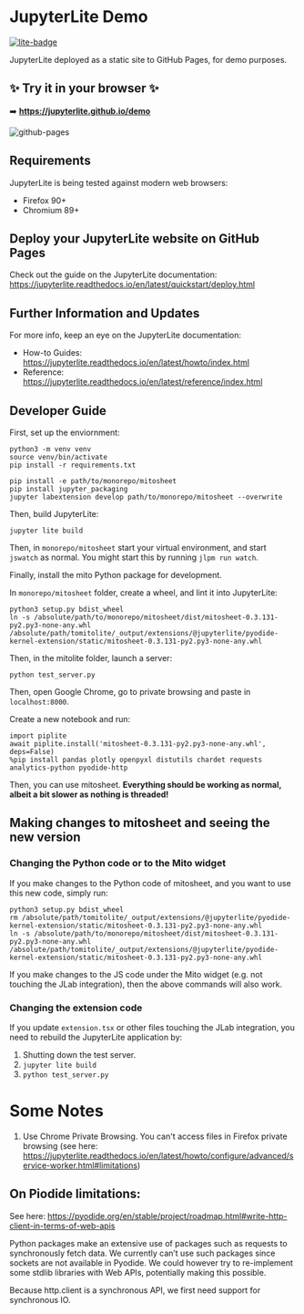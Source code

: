 # JupyterLite Demo

[![lite-badge](https://jupyterlite.rtfd.io/en/latest/_static/badge.svg)](https://jupyterlite.github.io/demo)

JupyterLite deployed as a static site to GitHub Pages, for demo purposes.

## ✨ Try it in your browser ✨

➡️ **https://jupyterlite.github.io/demo**

![github-pages](https://user-images.githubusercontent.com/591645/120649478-18258400-c47d-11eb-80e5-185e52ff2702.gif)

## Requirements

JupyterLite is being tested against modern web browsers:

- Firefox 90+
- Chromium 89+

## Deploy your JupyterLite website on GitHub Pages

Check out the guide on the JupyterLite documentation: https://jupyterlite.readthedocs.io/en/latest/quickstart/deploy.html

## Further Information and Updates

For more info, keep an eye on the JupyterLite documentation:

- How-to Guides: https://jupyterlite.readthedocs.io/en/latest/howto/index.html
- Reference: https://jupyterlite.readthedocs.io/en/latest/reference/index.html

## Developer Guide

First, set up the enviornment:
```
python3 -m venv venv
source venv/bin/activate
pip install -r requirements.txt

pip install -e path/to/monorepo/mitosheet
pip install jupyter_packaging
jupyter labextension develop path/to/monorepo/mitosheet --overwrite
```

Then, build JupyterLite:
```
jupyter lite build
```


Then, in `monorepo/mitosheet` start your virtual environment, and start `jswatch` as normal. You might start this by running `jlpm run watch`.

Finally, install the mito Python package for development. 

In `monorepo/mitosheet` folder, create a wheel, and lint it into JupyterLite:
```
python3 setup.py bdist_wheel
ln -s /absolute/path/to/monorepo/mitosheet/dist/mitosheet-0.3.131-py2.py3-none-any.whl /absolute/path/tomitolite/_output/extensions/@jupyterlite/pyodide-kernel-extension/static/mitosheet-0.3.131-py2.py3-none-any.whl
```

Then, in the mitolite folder, launch a server:
```
python test_server.py
```

Then, open Google Chrome, go to private browsing and paste in `localhost:8000`. 

Create a new notebook and run:
```
import piplite
await piplite.install('mitosheet-0.3.131-py2.py3-none-any.whl', deps=False)
%pip install pandas plotly openpyxl distutils chardet requests analytics-python pyodide-http
```

Then, you can use mitosheet. **Everything should be working as normal, albeit a bit slower as nothing is threaded!**

## Making changes to mitosheet and seeing the new version

### Changing the Python code or to the Mito widget

If you make changes to the Python code of mitosheet, and you want to use this new code, simply run:
```
python3 setup.py bdist_wheel
rm /absolute/path/tomitolite/_output/extensions/@jupyterlite/pyodide-kernel-extension/static/mitosheet-0.3.131-py2.py3-none-any.whl
ln -s /absolute/path/to/monorepo/mitosheet/dist/mitosheet-0.3.131-py2.py3-none-any.whl /absolute/path/tomitolite/_output/extensions/@jupyterlite/pyodide-kernel-extension/static/mitosheet-0.3.131-py2.py3-none-any.whl
```
If you make changes to the JS code under the Mito widget (e.g. not touching the JLab integration), then the above commands will also work.

### Changing the extension code

If you update `extension.tsx` or other files touching the JLab integration, you need to rebuild the JupyterLite application by:
1. Shutting down the test server.
2. `jupyter lite build`
3. `python test_server.py`

# Some Notes
1. Use Chrome Private Browsing. You can't access files in Firefox private browsing (see here: https://jupyterlite.readthedocs.io/en/latest/howto/configure/advanced/service-worker.html#limitations)

## On Piodide limitations:
See here: https://pyodide.org/en/stable/project/roadmap.html#write-http-client-in-terms-of-web-apis

Python packages make an extensive use of packages such as requests to synchronously fetch data. We currently can’t use such packages since sockets are not available in Pyodide. We could however try to re-implement some stdlib libraries with Web APIs, potentially making this possible.

Because http.client is a synchronous API, we first need support for synchronous IO.
